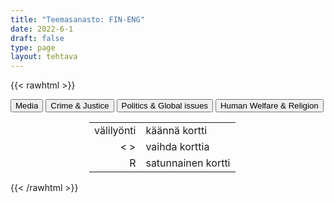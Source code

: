```yaml
---
title: "Teemasanasto: FIN-ENG"
date: 2022-6-1
draft: false
type: page
layout: tehtava
---
```

{{< rawhtml >}}
<link rel="stylesheet" type="text/css" href="/css/flashcard1.css"/>
<html>
 <body>
  <div id="cardArea"></div>
  <div id=valikko>
<button id="teema1">Media</button>  <button id="teema2">Crime & Justice</button>   <button id="teema3">Politics & Global issues</button>   <button id="teema4">Human Welfare & Religion</button>
</div>
  <div id="lukumaara"></div>
  <div id="buttonArea" class="grid grid-cols-3"></div>

<div id="nappaimet" class="hidden lg:block" style="text-align:center; margin:0 auto; width:50%;"> 
<table>
  <tr>
    <td style="text-align:end;">välilyönti</td>
    <td>käännä kortti</td>
  </tr>
  <tr>
    <td style="text-align:end;">< ></td>
    <td>vaihda korttia</td>
  </tr>
  <tr>
    <td style="text-align:end;">R</td>
    <td>satunnainen kortti</td>
</table>

</div>

 </body>
</html>

<script> 
$(document).ready(function() {

  var currentQuestion = 0;
  var qbank = 
  [
	["liittolainen", "ally"], 
	["väijytys; väijyä", "ambush"], 
	["ammukset, ampumatarvikkeet", "ammunition"], 
	["aseellinen konflikti", "armed conflict"], 
	["asevarasto, asevarikko", "armoury"], 
	["tykistö", "artillery"], 
	["kasarmi, parakki", "barracks"], 
	["olla sodassa", "be at war"], 
	["voittaa vihollinen", "beat/defeat the enemy"], 
	["raja", "border"], 
	["tappiot, mieshukka", "casualties"], 
	["sisällissota", "civil war"], 
	["taistelu", "combat"], 
	["valloittaa, voittaa", "conquer"], 
	["varusmies, asevelvollinen", "conscript"], 
	["ulkonaliikkumiskielto", "curfew"], 
	["julistaa sota", "declare war (on a country)"], 
	["tappio", "defeat"], 
	["puolustaa", "defend"], 
	["aseistariisunta", "disarmament"], 
	["suorittaa varusmiespalvelus", "do one’s military service"], 
	["suorittaa siviilipalvelus", "do one’s non-military service"], 
	["etninen puhdistus", "ethnic cleansing"], 
	["omien tulitus", "friendly fire"], 
	["varuskunta", "garrison"], 
	["kansanmurha", "genocide"], 
	["sissisota", "guerilla war"], 
	["jalkaväki", "infantry"], 
	["tunkeutua, hyökätä", "invade"], 
	["laivasto, laivue", "fleet"], 
	["sotilastukikohta", "military base"], 
	["ohjus", "missile"], 
	["liikekannallepano", "mobilisation"], 
	["miehitys", "occupation"], 
	["laskuvarjojääkärit", "paratroopers"], 
	["sotavanki", "prisoner of war (POW)"], 
	["kapina", "rebellion"], 
	["rykmentti", "regiment"], 
	["vetäytyä", "retreat"], 
	["pakote, sanktio", "sanction"], 
	["antautua", "surrender"], 
	["juoksuhauta, taisteluhauta", "trench"], 
	["joukot", "troops"], 
	["kaupunkisota", "urban warfare"], 
	["vastarintaliike", "resistance movement"], 
	["piiritys; piirittää", "siege"], 
	["kärsiä raskaita tappioita", "suffer heavy losses"], 
	["sotia", "wage war on"], 
	["sodankäynti", "warfare"], 
	["sodanlietsoja", "warmonger"], 
	["aseistus", "weaponry"], 
	["vetäytyä", "withdraw"], 
	["tulitauko", "ceasefire"], 
	["sovitella, toimia välittäjänä", "mediate"], 
	["neuvotella", "negotiate"], 
	["rauhanturvajoukot", "peace-keeping forces"], 
	["rauhanneuvottelut", "peace negotiations"], 
	["rauhansopimus", "peace treaty"], 
	["aselepo", "truce"], 
	["ilmavoimat", "the Air Force"], 
	["maavoimat", "the Army"], 
	["rannikkovartiosto", "the Coast Guard"], 
	["laivasto", "the Navy"], 
	["merijalkaväki", "the Marine Corps"], 
    ["analyysi, analyysit", "analysis, analyses"], 
	["keskiarvo", "average"], 
	["solu", "cell"], 
	["taulukko", "chart, table"], 
	["luokittelu", "classification"], 
	["käsite", "concept"], 
	["johtopäätös", "conclusion"], 
	["tehdä koe", "conduct an experiment"], 
	["tiedot", "data"], 
	["tietokanta", "database"], 
	["löytää, keksiä", "discover"], 
	["löytö, keksintö", "discovery"], 
	["insinööri", "engineer"], 
	["todisteet", "evidence"], 
	["koe", "experiment"], 
	["geenimanipulaatio", "genetic engineering, gene editing"], 
	["olettamus, olettamukset", "hypothesis, hypotheses"], 
	["keksiä", "invent"], 
	["keksintö", "invention"], 
	["mitata", "measure"], 
	["havainnoida", "observe"], 
	["tutkija", "researcher"], 
	["asteikko", "scale"], 
	["tieteellinen", "scientific"], 
	["tieteilijä", "scientist"], 
	["tilasto", "statistics"], 
	["kyselytutkimus", "survey"], 
	["muuttuja", "variable"], 
	["kiihdyttää", "accelerate"], 
	["kiihtyvyys", "acceleration"], 
	["sähkövaraus", "charge"], 
	["virtapiiri", "circuit"], 
	["tiheys", "density"], 
	["liueta, sulaa, hajota", "dissolve"], 
	["sähkövirta", "electric current"], 
	["kaava, kaavat", "formula, formulae"], 
	["taajuus", "frequency"], 
	["kitka", "friction"], 
	["painovoima", "gravity"], 
	["(massan) hitaus, jatkavuus", "inertia"], 
	["vipu", "lever"], 
	["suurennus", "magnification"], 
	["massa", "mass"], 
	["aine, materia", "matter"], 
	["ydinfysiikka", "nuclear physics"], 
	["ydin, tuma, ytimet, tumat", "nucleus, nuclei"], 
	["kiertorata, kiertää", "orbit"], 
	["ilmiö, ilmiöt", "phenomenon, phenomena"], 
	["fyysikko", "physicist"], 
	["säteily", "radiation"], 
	["tilavuus", "volume"], 
	["nopeus, vauhti", "velocity, speed"], 
	["aallonpituus", "wavelength"], 
	["happo", "acid"], 
	["atomi", "atom"], 
	["emäs", "base"], 
	["hiilidioksidi", "carbon dioxide"], 
	["kemiallinen reaktio", "chemical reaction"], 
	["kemisti", "chemist"], 
	["yhdiste", "compound"], 
	["alkuaine", "element"], 
	["haihtua", "evaporate"], 
	["kaasu", "gas"], 
	["vety", "hydrogen"], 
	["molekyyli", "molecule"], 
	["neste", "liquid"], 
	["typpi", "nitrogen"], 
	["hapettuminen", "oxidation"], 
	["happi", "oxygen"], 
	["jaksollisen järjestelmän taulukko", "periodic table"], 
	["ominaisuus", "property"], 
	["pelkistyminen", "reduction"], 
	["kylläinen", "saturated"], 
	["kiinteä", "solid"], 
	["liuos", "solution"], 
	["aine", "substance"],
    ["tavarajuna", "freight train"], 
	["luotijuna", "high-speed rail"], 
	["rekka", "lorry (BrE), truck (AmE)"], 
	["taajamajuna", "regional / commuter / local train"], 
	["raitiovaunu", "tram"], 
	["metro", "underground (BrE), subway (AmE)"], 
	["ajoneuvo", "vehicle"], 
	["moottoripyöräilijä, polkupyöräilijä", "biker"], 
	["apukuski", "co-driver"], 
	["työmatkalainen", "commuter"], 
	["pyöräilijä", "cyclist"], 
	["moottoriajoneuvolla kulkeva", "motorist"], 
	["matkustaja", "passenger"], 
	["jalankulkija", "pedestrian"], 
	["pysäköinninvalvoja", "traffic warden"], 
	["kiihdyttää", "accelerate"], 
	["katsastus", "annual inspection, vehicle safety inspection, MOT (Ministry of Safety test)"], 
	["autovero", "annual vehicle tax"], 
	["ilmailu", "aviation"], 
	["puhalluskoe", "breathalyzer test"], 
	["taajama", "built-up area"], 
	["ohitustie", "bypass"], 
	["parkkipaikka", "car park (BrE), parking lot (AmE)"], 
	["kimppakyyti", "carpool"], 
	["kolari", "collision, crash"], 
	["kadun reunakivi", "curb"], 
	["pyörätie", "cycling lane"], 
	["kiertotie", "detour, diversion"], 
	["ajokortti", "driving licence (BrE), driver’s license (AmE)"], 
	["autokoulu", "driving school"], 
	["ohituskaista", "fast lane"], 
	["sakko", "fine, ticket"], 
	["rahti", "freight, cargo"], 
	["huoltoasema", "gas station (AmE), service station (BrE)"], 
	["nokkakolari", "head-on collision"], 
	["valtatie, päätie", "highway"], 
	["vakuutus", "insurance"], 
	["eritasoliittymä", "interchange"], 
	["risteys", "intersection, junction, crossroads"], 
	["kaista", "lane"], 
	["levähdyspaikka", "lay-by (BrE), rest stop (AmE)"], 
	["moottoritie", "motorway (BrE), freeway (AmE), interstate (AmE)"], 
	["yksisuuntainen liikenne", "one-way traffic"], 
	["ohittaa", "overtake (BrE), pass (AmE)"], 
	["taskupysäköinti", "parallel parking"], 
	["pysäköidä", "park"], 
	["pysäköintimittari, pysäköintisovellus", "parking meter, parking app"], 
	["pysäköintiruutu", "parking space"], 
	["jalkakäytävä", "pavement (BrE), sidewalk (AmE)"], 
	["katukiveys, päällyste", "paving"], 
	["suojatie", "pedestrian crossing (BrE), zebra crossing (BrE), crosswalk (AmE)"], 
	["ketjukolari", "pile-up"], 
	["julkinen liikenne", "public transport"], 
	["raide", "rail, track"], 
	["ramppi", "ramp, exit"], 
	["hidastaa, vähentää nopeutta", "reduce speed"], 
	["tankata", "refuel, fill the tank"], 
	["etuajo-oikeus", "right-of-way"], 
	["kehätie", "ring road"], 
	["rattiraivo", "road rage"], 
	["liikenneturvallisuus", "road safety"], 
	["tietyö", "roadworks"], 
	["kiertoliittymä, liikenneympyrä", "roundabout (BrE), traffic circle (AmE)"], 
	["reitti", "route"], 
	["ruuhka-aika", "rush hour"], 
	["apukuskin paikka", "shotgun"], 
	["piennar", "(hard) shoulder"], 
	["nopeudenvalvontakamera", "speed camera"], 
	["nopeusrajoitus", "speed limit"], 
	["tutka", "speed trap, radar"], 
	["ylinopeus", "speeding"], 
	["alikulkutunneli", "subway (BrE), underpass (AmE)"], 
	["puskurissa roikkuminen", "tailgating"], 
	["maksu", "toll, charge"], 
	["keskikoroke", "traffic island"], 
	["ruuhka", "traffic jam, congestion"], 
	["liikennesääntö", "traffic regulation, rule of the road"], 
	["liikennerikkomus", "traffic violation"],
	["sovellus", "application"], 
	["liite(tiedosto)", "attachment"], 
	["askelpalautin", "backspace"], 
	["lihavointi", "bold, boldface"], 
	["kirjanmerkki", "bookmark"], 
	["selain", "browser"], 
	["kursori", "cursor"], 
	["työpöytä", "desktop"], 
	["hakemisto", "directory"], 
	["verkkotunnus", "domain"], 
	["emoji, hymiö", "emoji"], 
	["tiedosto", "file"], 
	["palomuuri", "firewall"], 
	["kansio", "folder"], 
	["fontti, kirjasin", "font"], 
	["aihetunniste, risuaita", "hashtag"], 
	["otsikko", "header"], 
	["linkki", "hyperlink"], 
	["kuvake", "icon"], 
	["kursivointi", "italics"], 
	["hakukone", "search engine"], 
	["ohjelma, ohjelmisto", "software"], 
	["välilyöntinäppäin", "spacebar"], 
	["käynnistää uudelleen", "boot, reboot"], 
	["ladata (virtaa)", "charge"], 
	["kopioida ja liittää", "copy and paste"], 
	["leikata ja liittää", "cut and paste"], 
	["kaatua, lakata toimimasta", "crash"], 
	["poistaa", "delete"], 
	["ladata (itselleen esim. internetistä)", "download"], 
	["raahata ja pudottaa", "drag and drop"], 
	["asentaa", "install"], 
	["kirjautua sisään, kirjautua ulos", "log in, log out"], 
	["päivittää (sivu)", "refresh"], 
	["päivittää (ohjelmisto/ sovellus)", "update"], 
	["ladata (omalta laitteelta esim. internetiin)", "upload"], 
	["laturi", "charger"], 
	["näyttö(laite)", "display, monitor"], 
	["telakka", "docking station"], 
	["muistitikku", "flash drive"], 
	["laitteisto", "hardware"], 
	["kuulokemikrofoni", "headset"], 
	["näppäimistö", "keyboard"], 
	["kannettava tietokone", "laptop"], 
	["näyttö, ruutu", "screen"], 
	["algoritmi", "algorithm"], 
	["tekoäly", "artificial intelligence, AI"], 
	["todennus", "authentication"], 
	["kaista, siirtonopeus", "bandwidth"], 
	["bitti", "bit"], 
	["laajakaista", "broadband"], 
	["tavu", "byte"], 
	["eväste", "cookie"], 
	["tietoturva", "cyber safety, cyber security"], 
	["salaus", "encryption"], 
	["haittaohjelma", "malware"], 
	["moderaattori", "moderator"], 
	["verkko", "network"], 
	["verkossa", "online"], 
	["tietojenkalastelu", "phishing"], 
	["ohjelmointi", "programming"], 
	["roskaposti", "spam"], 
	["taulukkolaskenta", "spreadsheet"], 
	["vakoiluohjelma", "spyware"], 
	["langaton verkko", "Wi-Fi"], 
	["tekstinkäsittely", "word processing"], 
    ];

  beginActivity();
  edellinen();
  random();
  seuraava();
  kortinVaihto();

  	$("#teema1").on("mousedown", function(){
	currentQuestion = 0;
    beginActivity();
    })
    $("#teema2").on("mousedown", function(){
    currentQuestion = 83;
    beginActivity();
    })
    $("#teema3").on("mousedown", function(){
    currentQuestion = 162;
    beginActivity();
    })
    $("#teema4").on("mousedown", function(){
    currentQuestion = 245;
    beginActivity();
    })

  window.addEventListener('keydown', (e) => {
    if (e.keyCode === 32 && e.target === document.body) {
      e.preventDefault();
    }
  });

  document.body.onkeydown = function(event) {
    event = event || window.event;
    var keycode = event.charCode || event.keyCode;
    if (keycode === 37 && currentQuestion > 0) {
      currentQuestion--;
      beginActivity();
    }

    if (keycode === 82) {
      var randomNumber = Math.floor(Math.random() * qbank.length);
      currentQuestion = randomNumber;
      beginActivity();
    }

    if (keycode === 39 && currentQuestion < qbank.length - 1) {
      currentQuestion++;
      beginActivity();
    }

    if (keycode === 32) {
      var parentDiv = document.getElementById("cardArea");
      var childDiv = document.getElementById("card1");
      if (parentDiv.contains(childDiv)) {
        $("#cardArea").empty()
        $("#cardArea").append('<div id="card2" class="card">' + qbank[currentQuestion][1] + '</div>')
        $("#card2").css("background-color", "#00473c")
      } else {
        $("#cardArea").empty()
        $("#cardArea").append('<div id="card1" class="card">' + qbank[currentQuestion][0] + '</div>')
        $("#card1").css("background-color", "#1F2937")
      }
    }

  }
 	function beginActivity() {
    $("#cardArea").empty();
    $("#cardArea").append('<div id="card1" class="card">' + qbank[currentQuestion][0] + '</div>');
    $("#card1").css("background-color", "#1F2937");
    $("#lukumaara").empty();
    var korttia = document.createElement('div')
    korttia.innerHTML = currentQuestion + 1 + " / " + qbank.length;
    document.getElementById('lukumaara').appendChild(korttia);
  }

  function kortinVaihto() {
    $("#cardArea").on("click", function() {
      var parentDiv = document.getElementById("cardArea");
      var childDiv = document.getElementById("card1");
      if (parentDiv.contains(childDiv)) {
        $("#cardArea").empty()
        $("#cardArea").append('<div id="card2" class="card">' + qbank[currentQuestion][1] + '</div>')
        $("#card2").css("background-color", "#00473c")
      } else {
        $("#cardArea").empty()
        $("#cardArea").append('<div id="card1" class="card">' + qbank[currentQuestion][0] + '</div>')
        $("#card1").css("background-color", "#1F2937")
      }
    })
  }


  function edellinen() {
    $("#buttonArea").append('<div id="prevButton">Edellinen</div>');
    $("#prevButton").on("click", function() {
      if (currentQuestion > 0) {
        currentQuestion--;
        beginActivity();
      }
    })
  }

  function random() {
    $("#buttonArea").append('<div id="random">Random</div>');
    $("#random").on("click", function() {
      var randomNumber = Math.floor(Math.random() * qbank.length);
      currentQuestion = randomNumber;
      beginActivity();
    })
  }

  function seuraava() {
    $("#buttonArea").append('<div id="nextButton">Seuraava</div>');
    $("#nextButton").on("click", function() {
      if (currentQuestion < qbank.length - 1) {
        currentQuestion++;
        beginActivity();
      }
    })
  }
})
</script>

{{< /rawhtml >}}